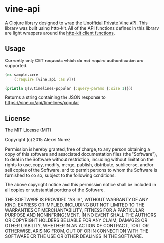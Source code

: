 # vine-api

A Clojure library designed to wrap the [Unofficial Private Vine API](https://github.com/VineAPI/VineAPI/blob/master/endpoints.md). This library was built using [http-kit](https://github.com/http-kit/http-kit). All of the API functions defined in this library are light wrappers around the [http-kit client functions](http://www.http-kit.org/client.html).

## Usage

Currently only GET requests which do not require authentication are supported.

``` clojure
(ns sample.core
    (:require [vine.api :as v]))

(println @(v/timelines-popular {:query-params {:size 1}}))
```

Returns a string containing the JSON response to https://vine.co/api/timelines/popular

## License

The MIT License (MIT)

Copyright (c) 2015 Alexei Nunez

Permission is hereby granted, free of charge, to any person obtaining a copy
of this software and associated documentation files (the "Software"), to deal
in the Software without restriction, including without limitation the rights
to use, copy, modify, merge, publish, distribute, sublicense, and/or sell
copies of the Software, and to permit persons to whom the Software is
furnished to do so, subject to the following conditions:

The above copyright notice and this permission notice shall be included in
all copies or substantial portions of the Software.

THE SOFTWARE IS PROVIDED "AS IS", WITHOUT WARRANTY OF ANY KIND, EXPRESS OR
IMPLIED, INCLUDING BUT NOT LIMITED TO THE WARRANTIES OF MERCHANTABILITY,
FITNESS FOR A PARTICULAR PURPOSE AND NONINFRINGEMENT. IN NO EVENT SHALL THE
AUTHORS OR COPYRIGHT HOLDERS BE LIABLE FOR ANY CLAIM, DAMAGES OR OTHER
LIABILITY, WHETHER IN AN ACTION OF CONTRACT, TORT OR OTHERWISE, ARISING FROM,
OUT OF OR IN CONNECTION WITH THE SOFTWARE OR THE USE OR OTHER DEALINGS IN
THE SOFTWARE.
